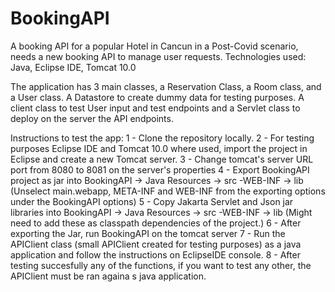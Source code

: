 # BookingAPI
A booking API for a popular Hotel in Cancun in a Post-Covid scenario, needs a new booking API to manage user requests.
Technologies used: Java, Eclipse IDE, Tomcat 10.0

The application has 3 main classes, a Reservation Class, a Room class, and a User class. A Datastore to create dummy data for testing purposes. A client class to test User input and test endpoints and a Servlet class to deploy on the server the API endpoints.

Instructions to test the app:
1 - Clone the repository locally.
2 - For testing purposes Eclipse IDE and Tomcat 10.0 where used, import the project in Eclipse and create a new Tomcat server.
3 - Change tomcat's server URL port from 8080 to 8081 on the server's properties
4 - Export BookingAPI project as jar into BookingAPI -> Java Resources -> src -WEB-INF -> lib (Unselect main.webapp, META-INF and WEB-INF from the exporting options under the BookingAPI options)
5 - Copy Jakarta Servlet and Json jar libraries into BookingAPI -> Java Resources -> src -WEB-INF -> lib (Might need to add these as classpath dependencies of the project.)
6 - After exporting the Jar, run BookingAPI on the tomcat server
7 - Run the APIClient class (small APIClient created for testing purposes) as a java application and follow the instructions on EclipseIDE console.
8 - After testing succesfully any of the functions, if you want to test any other, the APIClient must be ran againa s java application.

